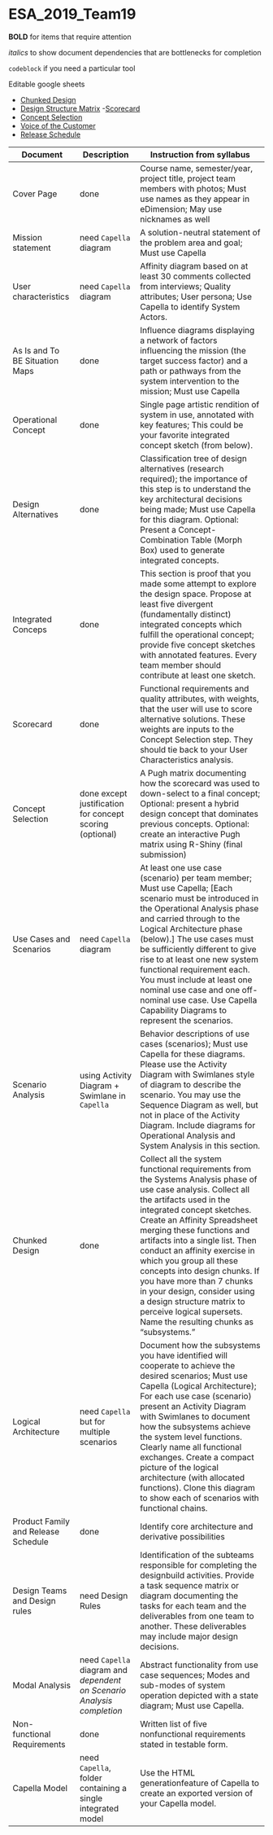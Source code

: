 ﻿# ESA_2019_Team19

**BOLD** for items that require attention

*italics* to show document dependencies that are bottlenecks for completion

`codeblock` if you need a particular tool

Editable google sheets
- [Chunked Design](https://docs.google.com/spreadsheets/d/12HHjIVWmxLvm6yoqIpvMp_pcZSTJnbda5SESSHuIrEA/edit#gid=34869144)
- [Design Structure Matrix](https://docs.google.com/spreadsheets/d/18Y3DqF3uevY35P_xvJgU_NmhfjASL0TgLiT21jg_7k0/edit)
-[Scorecard](https://docs.google.com/spreadsheets/d/18Es3CEX2dZcaOi253DO5youI1pxuzUHaz3RLqjBLPbk/edit?ouid=108086303364394280436&usp=sheets_home&ths=true)
- [Concept Selection](https://docs.google.com/spreadsheets/d/1nQbLr2O7ncUEzd9piEzts1UHxrCeQmAK8Ujal5AjBVc/edit#gid=1002868575)
- [Voice of the Customer](https://docs.google.com/spreadsheets/d/1J_rVwAjjfovR8iVnXdo0x-lYpI5Hrqiq5RpqCOsDJ2U/edit?ouid=108086303364394280436&usp=sheets_home&ths=true)
- [Release Schedule](https://docs.google.com/spreadsheets/d/1NZH6dPRPsqY4pAkFkPRWaOTm16UYyK4Zo6kgWf3MzV0/edit?ouid=108086303364394280436&usp=sheets_home&ths=true)

|Document|Description|Instruction from syllabus|
|--|--|--|
|Cover Page|done|Course name, semester/year, project title, project team members with photos; Must use names as they appear in eDimension; May use nicknames as well |
|Mission statement| need `Capella` diagram|A solution-neutral statement of the problem area and goal; Must use Capella|
|User characteristics| need `Capella` diagram |Affinity diagram based on at least 30 comments collected from interviews; Quality attributes; User persona; Use Capella to identify System Actors.|
|As Is and To BE Situation Maps| done|Influence diagrams displaying a network of factors influencing the mission (the target success factor) and a path or pathways from the system intervention to the mission; Must use Capella |for these maps. 
|Operational Concept| done |Single page artistic rendition of system in use, annotated with key features; This could be your favorite integrated concept sketch (from below).|
|Design Alternatives| done |Classification tree of design alternatives (research required); the importance of this step is to understand the key architectural decisions being made; Must use Capella for this diagram. Optional: Present a Concept-Combination Table (Morph Box) used to generate integrated concepts.|
|Integrated Conceps| done |This section is proof that you made some attempt to explore the design space. Propose at least five divergent (fundamentally distinct) integrated concepts which fulfill the operational concept; provide five concept sketches with annotated features. Every team member should contribute at least one sketch. |
|Scorecard|done|Functional requirements and quality attributes, with weights, that the user will use to score alternative solutions. These weights are inputs to the Concept Selection step. They should tie back to your User Characteristics analysis. |
|Concept Selection|done except justification for concept scoring (optional)|A Pugh matrix documenting how the scorecard was used to down-select to a final concept; Optional: present a hybrid design concept that dominates previous concepts. Optional: create an interactive Pugh matrix using R-Shiny (final submission) |
|Use Cases and Scenarios| need `Capella` diagram|At least one use case (scenario) per team member; Must use Capella; [Each scenario must be introduced in the Operational Analysis phase and carried through to the Logical Architecture phase (below).] The use cases must be sufficiently different to give rise to at least one new system functional requirement each. You must include at least one nominal use case and one off-nominal use case. Use Capella Capability Diagrams to represent the scenarios.|
|Scenario Analysis| using Activity Diagram + Swimlane in `Capella`|Behavior descriptions of use cases (scenarios); Must use Capella for these diagrams. Please use the Activity Diagram with Swimlanes style of diagram to describe the scenario. You may use the Sequence Diagram as well, but not in place of the Activity Diagram. Include diagrams for Operational Analysis and System Analysis in this section. |
|Chunked Design| done |Collect all the system functional requirements from the Systems Analysis phase of use case analysis. Collect all the artifacts used in the integrated concept sketches. Create an Affinity Spreadsheet merging these functions and artifacts into a single list. Then conduct an affinity exercise in which you group all these concepts into design chunks. If you have more than 7 chunks in your design, consider using a design structure matrix to perceive logical supersets. Name the resulting chunks as “subsystems.” |
|Logical Architecture|need `Capella` but for multiple scenarios|Document how the subsystems you have identified will cooperate to achieve the desired scenarios; Must use Capella (Logical Architecture); For each use case (scenario) present an Activity Diagram with Swimlanes to document how the subsystems achieve the system level functions. Clearly name all functional exchanges. Create a compact picture of the logical architecture (with allocated functions). Clone this diagram to show each of scenarios with functional chains. |
|Product Family and Release Schedule| done|Identify core architecture and derivative possibilities|
|Design Teams and Design rules| need Design Rules|Identification of the subteams responsible for completing the designbuild activities. Provide a task sequence matrix or diagram documenting the tasks for each team and the deliverables from one team to another. These deliverables may include major design decisions. |
|Modal Analysis| need `Capella` diagram and *dependent on Scenario Analysis completion*|Abstract functionality from use case sequences; Modes and sub-modes of system operation depicted with a state diagram; Must use Capella.|
|Non-functional Requirements| done |Written list of five nonfunctional requirements stated in testable form. |Written list of five nonfunctional requirements stated in testable form. |
|Capella Model| need `Capella`, folder containing a single integrated model|Use the HTML generationfeature of Capella to create an exported version of your Capella model. |


